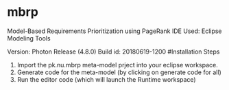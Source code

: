 # mbrp
Model-Based Requirements Prioritization using PageRank
IDE Used:
Eclipse Modeling Tools

Version: Photon Release (4.8.0)
Build id: 20180619-1200
#Installation Steps
1) Import the pk.nu.mbrp meta-model prject into your eclipse workspace.
2) Generate code for the meta-model (by clicking on generate code for all)
3) Run the editor code (which will launch the Runtime workspace)